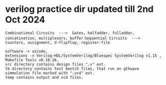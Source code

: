# verilog practice dir updated till 2nd Oct 2024

```Combinational Circuits  --->  Gates, halfadder, fulladder, concatination, multiplexors, buffer```
```Sequential Circuits  --->  Counters, assignment, d-flipflop, register-file```

~~~~~~~~~~~~~~~~~~~~~~~~~~~~~~~~~~~~~~~~~~~~~~~~~~~~~~~~~~~~~~~~~~~~~~~~~~~~~~~~~~~~~~~~~~~~~~~~~~~~~~~~~~
software -> vscode.
extensions -> Verilog-HDL/SystemVerilog/Bluespec SystemVerilog v1.15 , Makefile Tools v0.10.26.
src directory contains design files ".v" ext.
tb directory contains test bentch files, that run on gtkwave simmulation file marked with ".vcd" ext.
temp contains output and vcd files.



